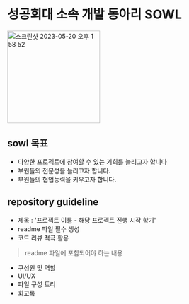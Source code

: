 # 성공회대 소속 개발 동아리 SOWL

<img width="209" alt="스크린샷 2023-05-20 오후 1 58 52" src="https://github.com/SOWL-SKHU/.github/assets/104067367/125335ea-e16d-43ca-af37-28377c9c2fb7">

## sowl 목표
- 다양한 프로젝트에 참여할 수 있는 기회를 늘리고자 합니다
- 부원들의 전문성을 늘리고자 합니다.
- 부원들의 협업능력을 키우고자 합니다.


## repository guideline
- 제목 : '프로젝트 이름 - 해당 프로젝트 진행 시작 학기'
- readme 파일 필수 생성 
- 코드 리뷰 적극 활용
> readme 파일에 포함되어야 하는 내용 
- 구성원 및 역할
- UI/UX 
- 파일 구성 트리 
- 회고록
